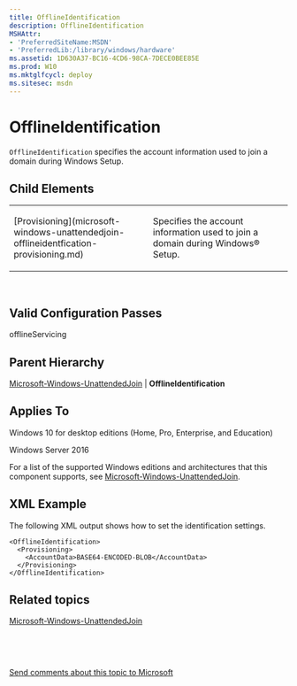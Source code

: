 ```yaml
---
title: OfflineIdentification
description: OfflineIdentification
MSHAttr:
- 'PreferredSiteName:MSDN'
- 'PreferredLib:/library/windows/hardware'
ms.assetid: 1D630A37-BC16-4CD6-98CA-7DECE0BEE85E
ms.prod: W10
ms.mktglfcycl: deploy
ms.sitesec: msdn
---
```


# OfflineIdentification


`OfflineIdentification` specifies the account information used to join a domain during Windows Setup.

## Child Elements


<table>
<colgroup>
<col width="50%" />
<col width="50%" />
</colgroup>
<tbody>
<tr class="odd">
<td><p>[Provisioning](microsoft-windows-unattendedjoin-offlineidentfication-provisioning.md)</p></td>
<td><p>Specifies the account information used to join a domain during Windows® Setup.</p></td>
</tr>
</tbody>
</table>

 

## Valid Configuration Passes


offlineServicing

## Parent Hierarchy


[Microsoft-Windows-UnattendedJoin](microsoft-windows-unattendedjoin-win7-microsoft-windows-unattendedjoin.md) | **OfflineIdentification**

## Applies To


Windows 10 for desktop editions (Home, Pro, Enterprise, and Education)

Windows Server 2016

For a list of the supported Windows editions and architectures that this component supports, see [Microsoft-Windows-UnattendedJoin](microsoft-windows-unattendedjoin-win7-microsoft-windows-unattendedjoin.md).

## XML Example


The following XML output shows how to set the identification settings.

``` syntax
<OfflineIdentification>
  <Provisioning>
    <AccountData>BASE64-ENCODED-BLOB</AccountData>
  </Provisioning>
</OfflineIdentification>
```

## Related topics


[Microsoft-Windows-UnattendedJoin](microsoft-windows-unattendedjoin-win7-microsoft-windows-unattendedjoin.md)

 

 

[Send comments about this topic to Microsoft](mailto:wsddocfb@microsoft.com?subject=Documentation%20feedback%20%5Bp_unattend\p_unattend%5D:%20OfflineIdentification%20%20RELEASE:%20%2810/3/2016%29&body=%0A%0APRIVACY%20STATEMENT%0A%0AWe%20use%20your%20feedback%20to%20improve%20the%20documentation.%20We%20don't%20use%20your%20email%20address%20for%20any%20other%20purpose,%20and%20we'll%20remove%20your%20email%20address%20from%20our%20system%20after%20the%20issue%20that%20you're%20reporting%20is%20fixed.%20While%20we're%20working%20to%20fix%20this%20issue,%20we%20might%20send%20you%20an%20email%20message%20to%20ask%20for%20more%20info.%20Later,%20we%20might%20also%20send%20you%20an%20email%20message%20to%20let%20you%20know%20that%20we've%20addressed%20your%20feedback.%0A%0AFor%20more%20info%20about%20Microsoft's%20privacy%20policy,%20see%20http://privacy.microsoft.com/default.aspx. "Send comments about this topic to Microsoft")





